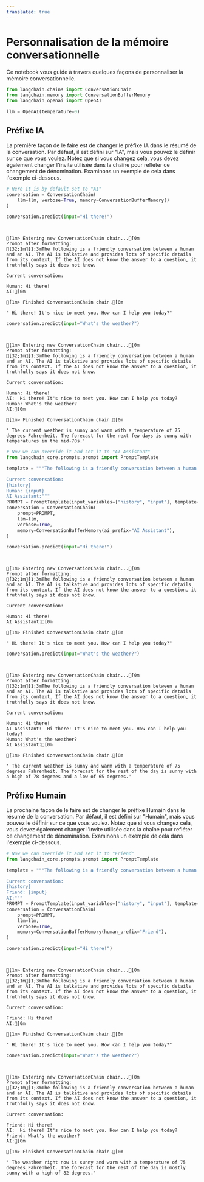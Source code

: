 ```yaml
---
translated: true
---
```


# Personnalisation de la mémoire conversationnelle

Ce notebook vous guide à travers quelques façons de personnaliser la mémoire conversationnelle.

```python
from langchain.chains import ConversationChain
from langchain.memory import ConversationBufferMemory
from langchain_openai import OpenAI

llm = OpenAI(temperature=0)
```

## Préfixe IA

La première façon de le faire est de changer le préfixe IA dans le résumé de la conversation. Par défaut, il est défini sur "IA", mais vous pouvez le définir sur ce que vous voulez. Notez que si vous changez cela, vous devez également changer l'invite utilisée dans la chaîne pour refléter ce changement de dénomination. Examinons un exemple de cela dans l'exemple ci-dessous.

```python
# Here it is by default set to "AI"
conversation = ConversationChain(
    llm=llm, verbose=True, memory=ConversationBufferMemory()
)
```

```python
conversation.predict(input="Hi there!")
```

```output


[1m> Entering new ConversationChain chain...[0m
Prompt after formatting:
[32;1m[1;3mThe following is a friendly conversation between a human and an AI. The AI is talkative and provides lots of specific details from its context. If the AI does not know the answer to a question, it truthfully says it does not know.

Current conversation:

Human: Hi there!
AI:[0m

[1m> Finished ConversationChain chain.[0m
```

```output
" Hi there! It's nice to meet you. How can I help you today?"
```

```python
conversation.predict(input="What's the weather?")
```

```output


[1m> Entering new ConversationChain chain...[0m
Prompt after formatting:
[32;1m[1;3mThe following is a friendly conversation between a human and an AI. The AI is talkative and provides lots of specific details from its context. If the AI does not know the answer to a question, it truthfully says it does not know.

Current conversation:

Human: Hi there!
AI:  Hi there! It's nice to meet you. How can I help you today?
Human: What's the weather?
AI:[0m

[1m> Finished ConversationChain chain.[0m
```

```output
' The current weather is sunny and warm with a temperature of 75 degrees Fahrenheit. The forecast for the next few days is sunny with temperatures in the mid-70s.'
```

```python
# Now we can override it and set it to "AI Assistant"
from langchain_core.prompts.prompt import PromptTemplate

template = """The following is a friendly conversation between a human and an AI. The AI is talkative and provides lots of specific details from its context. If the AI does not know the answer to a question, it truthfully says it does not know.

Current conversation:
{history}
Human: {input}
AI Assistant:"""
PROMPT = PromptTemplate(input_variables=["history", "input"], template=template)
conversation = ConversationChain(
    prompt=PROMPT,
    llm=llm,
    verbose=True,
    memory=ConversationBufferMemory(ai_prefix="AI Assistant"),
)
```

```python
conversation.predict(input="Hi there!")
```

```output


[1m> Entering new ConversationChain chain...[0m
Prompt after formatting:
[32;1m[1;3mThe following is a friendly conversation between a human and an AI. The AI is talkative and provides lots of specific details from its context. If the AI does not know the answer to a question, it truthfully says it does not know.

Current conversation:

Human: Hi there!
AI Assistant:[0m

[1m> Finished ConversationChain chain.[0m
```

```output
" Hi there! It's nice to meet you. How can I help you today?"
```

```python
conversation.predict(input="What's the weather?")
```

```output


[1m> Entering new ConversationChain chain...[0m
Prompt after formatting:
[32;1m[1;3mThe following is a friendly conversation between a human and an AI. The AI is talkative and provides lots of specific details from its context. If the AI does not know the answer to a question, it truthfully says it does not know.

Current conversation:

Human: Hi there!
AI Assistant:  Hi there! It's nice to meet you. How can I help you today?
Human: What's the weather?
AI Assistant:[0m

[1m> Finished ConversationChain chain.[0m
```

```output
' The current weather is sunny and warm with a temperature of 75 degrees Fahrenheit. The forecast for the rest of the day is sunny with a high of 78 degrees and a low of 65 degrees.'
```

## Préfixe Humain

La prochaine façon de le faire est de changer le préfixe Humain dans le résumé de la conversation. Par défaut, il est défini sur "Humain", mais vous pouvez le définir sur ce que vous voulez. Notez que si vous changez cela, vous devez également changer l'invite utilisée dans la chaîne pour refléter ce changement de dénomination. Examinons un exemple de cela dans l'exemple ci-dessous.

```python
# Now we can override it and set it to "Friend"
from langchain_core.prompts.prompt import PromptTemplate

template = """The following is a friendly conversation between a human and an AI. The AI is talkative and provides lots of specific details from its context. If the AI does not know the answer to a question, it truthfully says it does not know.

Current conversation:
{history}
Friend: {input}
AI:"""
PROMPT = PromptTemplate(input_variables=["history", "input"], template=template)
conversation = ConversationChain(
    prompt=PROMPT,
    llm=llm,
    verbose=True,
    memory=ConversationBufferMemory(human_prefix="Friend"),
)
```

```python
conversation.predict(input="Hi there!")
```

```output


[1m> Entering new ConversationChain chain...[0m
Prompt after formatting:
[32;1m[1;3mThe following is a friendly conversation between a human and an AI. The AI is talkative and provides lots of specific details from its context. If the AI does not know the answer to a question, it truthfully says it does not know.

Current conversation:

Friend: Hi there!
AI:[0m

[1m> Finished ConversationChain chain.[0m
```

```output
" Hi there! It's nice to meet you. How can I help you today?"
```

```python
conversation.predict(input="What's the weather?")
```

```output


[1m> Entering new ConversationChain chain...[0m
Prompt after formatting:
[32;1m[1;3mThe following is a friendly conversation between a human and an AI. The AI is talkative and provides lots of specific details from its context. If the AI does not know the answer to a question, it truthfully says it does not know.

Current conversation:

Friend: Hi there!
AI:  Hi there! It's nice to meet you. How can I help you today?
Friend: What's the weather?
AI:[0m

[1m> Finished ConversationChain chain.[0m
```

```output
' The weather right now is sunny and warm with a temperature of 75 degrees Fahrenheit. The forecast for the rest of the day is mostly sunny with a high of 82 degrees.'
```
